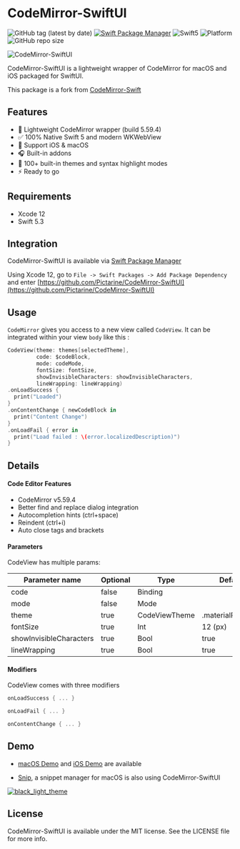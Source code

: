 CodeMirror-SwiftUI
==================

![GitHub tag (latest by date)](https://img.shields.io/github/v/tag/Pictarine/CodeMirror-SwiftUI)
[![Swift Package Manager](https://img.shields.io/badge/SPM-Compatible-brightgreen.svg?style=flat)](https://swift.org/package-manager)
![Swift5](https://img.shields.io/badge/Swift-5-orange.svg)
![Platform](https://img.shields.io/badge/platform-iOS|macOS-blue.svg?style=flat)
![GitHub repo size](https://img.shields.io/github/repo-size/Pictarine/CodeMirror-SwiftUI)


![CodeMirror-SwiftUI](https://user-images.githubusercontent.com/1506323/91988828-08cbab80-ed30-11ea-9d6f-1ae9660b9796.png)


CodeMirror-SwiftUI is a lightweight wrapper of CodeMirror for macOS and iOS packaged for SwiftUI. 

This package is a fork from [CodeMirror-Swift](https://github.com/ProxymanApp/CodeMirror-Swift)

## Features
- 🍭 Lightweight CodeMirror wrapper (build 5.59.4)
- ✅ 100% Native Swift 5 and modern WKWebView
- 👑 Support iOS & macOS
- 🎧 Built-in addons
- 📕 100+ built-in themes and syntax highlight modes
- ⚡️ Ready to go


## Requirements

- Xcode 12
- Swift 5.3


## Integration

CodeMirror-SwiftUI is available via [Swift Package Manager](https://swift.org/package-manager/)

Using Xcode 12, go to `File -> Swift Packages -> Add Package Dependency` and enter [https://github.com/Pictarine/CodeMirror-SwiftUI](https://github.com/Pictarine/CodeMirror-SwiftUI)

## Usage 

`CodeMirror` gives you access to a new view called `CodeView`. It can be integrated within your view `body` like this : 

```swift
CodeView(theme: themes[selectedTheme],
         code: $codeBlock,
         mode: codeMode,
         fontSize: fontSize,
         showInvisibleCharacters: showInvisibleCharacters,
         lineWrapping: lineWrapping)
.onLoadSuccess {
  print("Loaded")
}
.onContentChange { newCodeBlock in
  print("Content Change")
}
.onLoadFail { error in
  print("Load failed : \(error.localizedDescription)")
}
```

## Details


#### Code Editor Features

- CodeMirror v5.59.4
- Better find and replace dialog integration
- Autocompletion hints (ctrl+space)
- Reindent (ctrl+i)
- Auto close tags and brackets


#### Parameters

CodeView has multiple params:

| Parameter name          | Optional | Type            | Default             |
|-------------------------|----------|-----------------|---------------------|
| code                    | false    | Binding<String> |                     |
| mode                    | false    | Mode            |                     |
| theme                   | true     | CodeViewTheme   | \.materialPalenight |
| fontSize                | true     | Int             | 12 \(px\)           |
| showInvisibleCharacters | true     | Bool            | true                |
| lineWrapping            | true     | Bool            | true                |



#### Modifiers 

CodeView comes with three modifiers 

```swift
onLoadSuccess { ... }
```

```swift
onLoadFail { ... }
```
```swift
onContentChange { ... }
```

## Demo 

- [macOS Demo](https://github.com/Pictarine/CodeMirror-SwiftUI/tree/master/Demo-macOS) and [iOS Demo](https://github.com/Pictarine/CodeMirror-SwiftUI/tree/master/Demo-iOS) are available 

- [Snip](https://github.com/Pictarine/macos-snippets), a snippet manager for macOS is also using CodeMirror-SwiftUI

[![black_light_theme](https://user-images.githubusercontent.com/1506323/110323754-5560ae00-8015-11eb-98a3-7822772cbe00.png)](https://github.com/Pictarine/macos-snippets)


## License

CodeMirror-SwiftUI is available under the MIT license. See the LICENSE file for more info.


